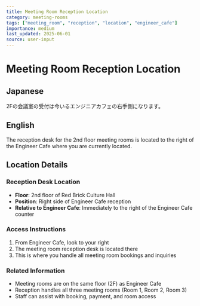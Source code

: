 ```yaml
---
title: Meeting Room Reception Location
category: meeting-rooms
tags: ["meeting_room", "reception", "location", "engineer_cafe"]
importance: medium
last_updated: 2025-06-01
source: user-input
---
```


# Meeting Room Reception Location

## Japanese

2Fの会議室の受付は今いるエンジニアカフェの右手側になります。

## English

The reception desk for the 2nd floor meeting rooms is located to the right of the Engineer Cafe where you are currently located.

## Location Details

### Reception Desk Location
- **Floor**: 2nd floor of Red Brick Culture Hall
- **Position**: Right side of Engineer Cafe reception
- **Relative to Engineer Cafe**: Immediately to the right of the Engineer Cafe counter

### Access Instructions
1. From Engineer Cafe, look to your right
2. The meeting room reception desk is located there
3. This is where you handle all meeting room bookings and inquiries

### Related Information
- Meeting rooms are on the same floor (2F) as Engineer Cafe
- Reception handles all three meeting rooms (Room 1, Room 2, Room 3)
- Staff can assist with booking, payment, and room access
